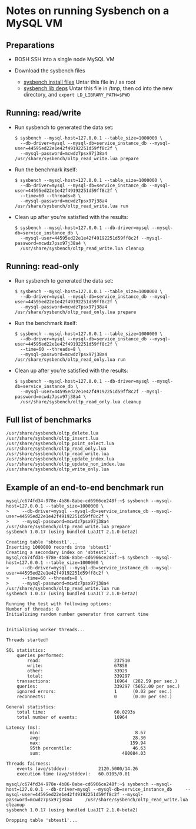 # Notes on running Sysbench on a MySQL VM

## Preparations

* BOSH SSH into a single node MySQL VM

* Download the sysbench files
  - [sysbench install files](https://hooli-roof.s3.amazonaws.com/sysbench/sysbench_files.tar.gz)
    Untar this file in / as root
  - [sysbench lib deps](https://hooli-roof.s3.amazonaws.com/sysbench/sysbench_libs.tar.gz)
    Untar this file in /tmp, then cd into the new directory, and `export LD_LIBRARY_PATH=$PWD`

## Running: read/write

* Run sysbench to generated the data set:
  ```
  $ sysbench --mysql-host=127.0.0.1 --table_size=1000000 \
    --db-driver=mysql --mysql-db=service_instance_db --mysql-user=44595ed22e1e42f49192251d59ff8c2f \
    --mysql-password=mcwdz7psx97j38a4 /usr/share/sysbench/oltp_read_write.lua prepare
  ```
* Run the benchmark itself:
  ```
  $ sysbench --mysql-host=127.0.0.1 --table_size=1000000 \
    --db-driver=mysql --mysql-db=service_instance_db --mysql-user=44595ed22e1e42f49192251d59ff8c2f \
    --time=60 --threads=8 \
    --mysql-password=mcwdz7psx97j38a4 /usr/share/sysbench/oltp_read_write.lua run
  ```

* Clean up after you're satisfied with the results:
  ```
  $ sysbench --mysql-host=127.0.0.1 --db-driver=mysql --mysql-db=service_instance_db \
    --mysql-user=44595ed22e1e42f49192251d59ff8c2f --mysql-password=mcwdz7psx97j38a4 \
    /usr/share/sysbench/oltp_read_write.lua cleanup
  ```

## Running: read-only

* Run sysbench to generated the data set:
  ```
  $ sysbench --mysql-host=127.0.0.1 --table_size=1000000 \
    --db-driver=mysql --mysql-db=service_instance_db --mysql-user=44595ed22e1e42f49192251d59ff8c2f \
    --mysql-password=mcwdz7psx97j38a4 /usr/share/sysbench/oltp_read_only.lua prepare
  ```
* Run the benchmark itself:
  ```
  $ sysbench --mysql-host=127.0.0.1 --table_size=1000000 \
    --db-driver=mysql --mysql-db=service_instance_db --mysql-user=44595ed22e1e42f49192251d59ff8c2f \
    --time=60 --threads=8 \
    --mysql-password=mcwdz7psx97j38a4 /usr/share/sysbench/oltp_read_only.lua run
  ```

* Clean up after you're satisfied with the results:
  ```
  $ sysbench --mysql-host=127.0.0.1 --db-driver=mysql --mysql-db=service_instance_db \
    --mysql-user=44595ed22e1e42f49192251d59ff8c2f --mysql-password=mcwdz7psx97j38a4 \
    /usr/share/sysbench/oltp_read_only.lua cleanup
  ```

## Full list of benchmarks

```
/usr/share/sysbench/oltp_delete.lua
/usr/share/sysbench/oltp_insert.lua
/usr/share/sysbench/oltp_point_select.lua
/usr/share/sysbench/oltp_read_only.lua
/usr/share/sysbench/oltp_read_write.lua
/usr/share/sysbench/oltp_update_index.lua
/usr/share/sysbench/oltp_update_non_index.lua
/usr/share/sysbench/oltp_write_only.lua
```

## Example of an end-to-end benchmark run
```
mysql/c674fd34-978e-4b86-8abe-cd6966ce248f:~$ sysbench --mysql-host=127.0.0.1 --table_size=1000000 \
>     --db-driver=mysql --mysql-db=service_instance_db --mysql-user=44595ed22e1e42f49192251d59ff8c2f \
>     --mysql-password=mcwdz7psx97j38a4 /usr/share/sysbench/oltp_read_write.lua prepare
sysbench 1.0.17 (using bundled LuaJIT 2.1.0-beta2)

Creating table 'sbtest1'...
Inserting 1000000 records into 'sbtest1'
Creating a secondary index on 'sbtest1'...
mysql/c674fd34-978e-4b86-8abe-cd6966ce248f:~$ sysbench --mysql-host=127.0.0.1 --table_size=1000000 \
>     --db-driver=mysql --mysql-db=service_instance_db --mysql-user=44595ed22e1e42f49192251d59ff8c2f \
>     --time=60 --threads=8 \
>     --mysql-password=mcwdz7psx97j38a4 /usr/share/sysbench/oltp_read_write.lua run
sysbench 1.0.17 (using bundled LuaJIT 2.1.0-beta2)

Running the test with following options:
Number of threads: 8
Initializing random number generator from current time


Initializing worker threads...

Threads started!

SQL statistics:
    queries performed:
        read:                            237510
        write:                           67858
        other:                           33929
        total:                           339297
    transactions:                        16964  (282.59 per sec.)
    queries:                             339297 (5652.00 per sec.)
    ignored errors:                      1      (0.02 per sec.)
    reconnects:                          0      (0.00 per sec.)

General statistics:
    total time:                          60.0293s
    total number of events:              16964

Latency (ms):
         min:                                    8.67
         avg:                                   28.30
         max:                                  159.94
         95th percentile:                       46.63
         sum:                               480084.03

Threads fairness:
    events (avg/stddev):           2120.5000/14.26
    execution time (avg/stddev):   60.0105/0.01

mysql/c674fd34-978e-4b86-8abe-cd6966ce248f:~$ sysbench --mysql-host=127.0.0.1 --db-driver=mysql --mysql-db=service_instance_db     --mysql-user=44595ed22e1e42f49192251d59ff8c2f --mysql-password=mcwdz7psx97j38a4     /usr/share/sysbench/oltp_read_write.lua cleanup
sysbench 1.0.17 (using bundled LuaJIT 2.1.0-beta2)

Dropping table 'sbtest1'...

```
